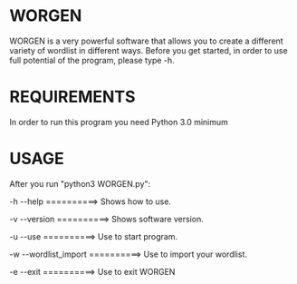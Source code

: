 # WORGEN

WORGEN is a very powerful software that allows you to create a different variety of wordlist in different ways.
Before you get started, in order to use full potential of the program, please type -h. 

# REQUIREMENTS

In order to run this program you need Python 3.0 minimum

# USAGE

After you run  "python3 WORGEN.py":

-h                          --help  ==========> Shows how to use. 

-v                        --version ==========> Shows software version. 

-u                            --use ==========> Use to start program.

-w                --wordlist_import ==========> Use to import your wordlist. 

-e                           --exit ==========> Use to exit WORGEN
